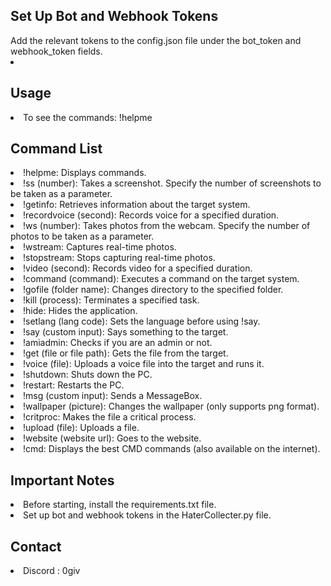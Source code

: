 <h2>Set Up Bot and Webhook Tokens</h2>
Add the relevant tokens to the config.json file under the bot_token and webhook_token fields.<li>
<h2>Usage</h2>
<li>
To see the commands: !helpme</li>
<h2>Command List</h2><li>
!helpme: Displays commands.<br><li>
!ss (number): Takes a screenshot. Specify the number of screenshots to be taken as a parameter.<br><li>
!getinfo: Retrieves information about the target system.<br><li>
!recordvoice (second): Records voice for a specified duration.<br><li>
!ws (number): Takes photos from the webcam. Specify the number of photos to be taken as a parameter.<br><li>
!wstream: Captures real-time photos.<br><li>
!stopstream: Stops capturing real-time photos.<br><li>
!video (second): Records video for a specified duration.<br><li>
!command (command): Executes a command on the target system.<br><li>
!gofile (folder name): Changes directory to the specified folder.<br><li>
!kill (process): Terminates a specified task.<br><li>
!hide: Hides the application.<br><li>
!setlang (lang code): Sets the language before using !say.<br><li>
!say (custom input): Says something to the target.<br><li>
!amiadmin: Checks if you are an admin or not.<br><li>
!get (file or file path): Gets the file from the target.<br><li>
!voice (file): Uploads a voice file into the target and runs it.<br><li>
!shutdown: Shuts down the PC.<br><li>
!restart: Restarts the PC.<br><li>
!msg (custom input): Sends a MessageBox.<br><li>
!wallpaper (picture): Changes the wallpaper (only supports png format).<br><li>
!critproc: Makes the file a critical process.<br><li>
!upload (file): Uploads a file.<br><li>
!website (website url): Goes to the website.<br><li>
!cmd: Displays the best CMD commands (also available on the internet).<br></li>
<h2>Important Notes</h2>
<li>Before starting, install the requirements.txt file.<br>
<li>Set up bot and webhook tokens in the HaterCollecter.py file.


<h2>Contact</h2>
<li>Discord : 0giv
